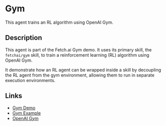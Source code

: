 # Gym

This agent trains an RL algorithm using OpenAI Gym.

## Description

This agent is part of the Fetch.ai Gym demo. It uses its primary skill, the `fetchai/gym` skill, to train a reinforcement learning (RL) algorithm using OpenAI Gym. 

It demonstrate how an RL agent can be wrapped inside a skill by decoupling the RL agent from the gym environment, allowing them to run in separate execution environments.

## Links

- <a href="https://docs.fetch.ai/aea/gym-skill/" target="_blank">Gym Demo</a>
- <a href="https://docs.fetch.ai/aea/gym-example/" target="_blank">Gym Example</a>
- <a href="https://gym.openai.com" target="_blank">OpenAI Gym</a>